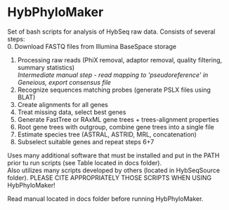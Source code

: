 # HybPhyloMaker

Set of bash scripts for analysis of HybSeq raw data. Consists of several steps:  
0. Download FASTQ files from Illumina BaseSpace storage  
1. Processing raw reads (PhiX removal, adaptor removal, quality filtering, summary statistics)  
_Intermediate manual step - read mapping to 'pseudoreference' in Geneious, export consensus file_  
2. Recognize sequences matching probes (generate PSLX files using BLAT)  
3. Create alignments for all genes  
4. Treat missing data, select best genes  
5. Generate FastTree or RAxML gene trees + trees-alignment properties  
6. Root gene trees with outgroup, combine gene trees into a single file  
7. Estimate species tree (ASTRAL, ASTRID, MRL, concatenation)  
8. Subselect suitable genes and repeat steps 6+7 
  
Uses many additional software that must be installed and put in the PATH prior tu run scripts (see Table located in docs folder).  
Also utilizes many scripts developed by others (located in HybSeqSource folder). PLEASE CITE APPROPRIATELY THOSE SCRIPTS WHEN USING HybPhyloMaker!  

Read manual located in docs folder before running HybPhyloMaker.  

